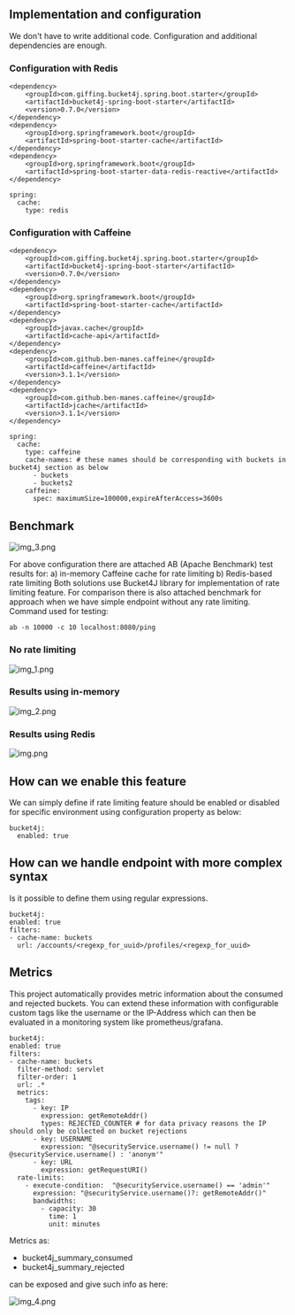 ## Implementation and configuration

We don't have to write additional code. Configuration and additional dependencies are enough. 

### Configuration with Redis

```
<dependency>
    <groupId>com.giffing.bucket4j.spring.boot.starter</groupId>
    <artifactId>bucket4j-spring-boot-starter</artifactId>
    <version>0.7.0</version>
</dependency>
<dependency>
    <groupId>org.springframework.boot</groupId>
    <artifactId>spring-boot-starter-cache</artifactId>
</dependency>
<dependency>
    <groupId>org.springframework.boot</groupId>
    <artifactId>spring-boot-starter-data-redis-reactive</artifactId>
</dependency>
```

```
spring:
  cache:
    type: redis
```

### Configuration with Caffeine
```
<dependency>
    <groupId>com.giffing.bucket4j.spring.boot.starter</groupId>
    <artifactId>bucket4j-spring-boot-starter</artifactId>
    <version>0.7.0</version>
</dependency>
<dependency>
    <groupId>org.springframework.boot</groupId>
    <artifactId>spring-boot-starter-cache</artifactId>
</dependency>
<dependency>
    <groupId>javax.cache</groupId>
    <artifactId>cache-api</artifactId>
</dependency>
<dependency>
    <groupId>com.github.ben-manes.caffeine</groupId>
    <artifactId>caffeine</artifactId>
    <version>3.1.1</version>
</dependency>
<dependency>
    <groupId>com.github.ben-manes.caffeine</groupId>
    <artifactId>jcache</artifactId>
    <version>3.1.1</version>
</dependency>
```

```
spring:
  cache:
    type: caffeine
    cache-names: # these names should be corresponding with buckets in bucket4j section as below
      - buckets
      - buckets2
    caffeine:
      spec: maximumSize=100000,expireAfterAccess=3600s
```

## Benchmark
![img_3.png](img_3.png)

For above configuration there are attached AB (Apache Benchmark) test results for:
a) in-memory Caffeine cache for rate limiting
b) Redis-based rate limiting
Both solutions use Bucket4J library for implementation of rate limiting feature.
For comparison there is also attached benchmark for approach when we have simple endpoint without any rate limiting.
Command used for testing:
```
ab -n 10000 -c 10 localhost:8080/ping
```

### No rate limiting

![img_1.png](img_1.png)

### Results using in-memory 

![img_2.png](img_2.png)

### Results using Redis

![img.png](img.png)

## How can we enable this feature

We can simply define if rate limiting feature should be enabled or disabled for
specific environment using configuration property as below:

```
bucket4j:
  enabled: true
```

## How can we handle endpoint with more complex syntax

Is it possible to define them using regular expressions.

```
bucket4j:
enabled: true
filters:
- cache-name: buckets
  url: /accounts/<regexp_for_uuid>/profiles/<regexp_for_uuid>
```

## Metrics
This project automatically provides metric information about the consumed and rejected buckets. 
You can extend these information with configurable custom tags like the username or the IP-Address which can then be evaluated in a monitoring system 
like prometheus/grafana.
```
bucket4j:
enabled: true
filters:
- cache-name: buckets
  filter-method: servlet
  filter-order: 1
  url: .*
  metrics:
    tags:
      - key: IP
        expression: getRemoteAddr()
        types: REJECTED_COUNTER # for data privacy reasons the IP should only be collected on bucket rejections
      - key: USERNAME
        expression: "@securityService.username() != null ? @securityService.username() : 'anonym'"
      - key: URL
        expression: getRequestURI()
  rate-limits:
    - execute-condition:  "@securityService.username() == 'admin'"
      expression: "@securityService.username()?: getRemoteAddr()"
      bandwidths:
        - capacity: 30
          time: 1
          unit: minutes        
```

Metrics as:

* bucket4j_summary_consumed
* bucket4j_summary_rejected 

can be exposed and give such info as here:

![img_4.png](img_4.png)